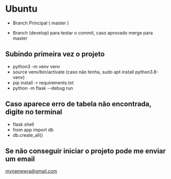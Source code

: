 
# Ubuntu

- Branch Principal ( master )

- Branch (develop) para testar o commit, caso aprovado merge para master

## Subindo primeira vez o projeto
- python3 -m venv venv 
- source venv/bin/activate  (caso não tenha, sudo apt install python3.8-venv)
- pip install -r requirements.txt
- python -m flask --debug run


## Caso aparece erro de tabela não encontrada, digite no terminal
- flask shell
- from app import db
- db.create_all()

## Se não conseguir iniciar o projeto pode me enviar um email
mynamewra@gmail.com
